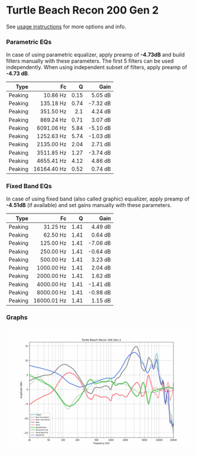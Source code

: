 # Turtle Beach Recon 200 Gen 2
See [usage instructions](https://github.com/jaakkopasanen/AutoEq#usage) for more options and info.

### Parametric EQs
In case of using parametric equalizer, apply preamp of **-4.73dB** and build filters manually
with these parameters. The first 5 filters can be used independently.
When using independent subset of filters, apply preamp of **-4.73 dB**.

| Type    | Fc          |    Q | Gain     |
|--------:|------------:|-----:|---------:|
| Peaking | 10.86 Hz    | 0.15 | 5.05 dB  |
| Peaking | 135.18 Hz   | 0.74 | -7.32 dB |
| Peaking | 351.50 Hz   | 2.1  | 4.24 dB  |
| Peaking | 869.24 Hz   | 0.71 | 3.07 dB  |
| Peaking | 6091.06 Hz  | 5.84 | -5.10 dB |
| Peaking | 1252.63 Hz  | 5.74 | -1.03 dB |
| Peaking | 2135.00 Hz  | 2.04 | 2.71 dB  |
| Peaking | 3511.85 Hz  | 1.27 | -3.74 dB |
| Peaking | 4655.41 Hz  | 4.12 | 4.86 dB  |
| Peaking | 16164.40 Hz | 0.52 | 0.74 dB  |

### Fixed Band EQs
In case of using fixed band (also called graphic) equalizer, apply preamp of **-4.51dB**
(if available) and set gains manually with these parameters.

| Type    | Fc          |    Q | Gain     |
|--------:|------------:|-----:|---------:|
| Peaking | 31.25 Hz    | 1.41 | 4.49 dB  |
| Peaking | 62.50 Hz    | 1.41 | 0.64 dB  |
| Peaking | 125.00 Hz   | 1.41 | -7.06 dB |
| Peaking | 250.00 Hz   | 1.41 | -0.64 dB |
| Peaking | 500.00 Hz   | 1.41 | 3.23 dB  |
| Peaking | 1000.00 Hz  | 1.41 | 2.04 dB  |
| Peaking | 2000.00 Hz  | 1.41 | 1.62 dB  |
| Peaking | 4000.00 Hz  | 1.41 | -1.41 dB |
| Peaking | 8000.00 Hz  | 1.41 | -0.98 dB |
| Peaking | 16000.01 Hz | 1.41 | 1.15 dB  |

### Graphs
![](./Turtle%20Beach%20Recon%20200%20Gen%202.png)